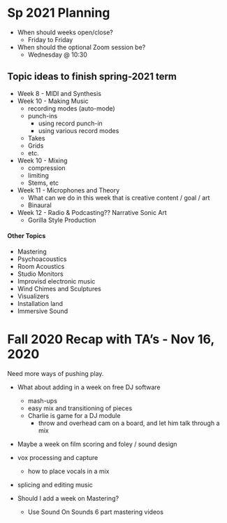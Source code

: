 # Sp 2021 Planning

- When should weeks open/close?
	- Friday to Friday
- When should the optional Zoom session be?
	- Wednesday @ 10:30


## Topic ideas to finish spring-2021 term

- Week 8 - MIDI and Synthesis
- Week 10 - Making Music
	- recording modes (auto-mode)
	- punch-ins
		- using record punch-in
		- using various record modes
	- Takes
	- Grids
	- etc.
- Week 10 - Mixing
	- compression
	- limiting
	- Stems, etc
- Week 11 - Microphones and Theory
	- What can we do in this week that is creative content / goal / art
	- Binaural
- Week 12 - Radio & Podcasting?? Narrative Sonic Art
	- Gorilla Style Production

#### Other Topics
- Mastering
- Psychoacoustics
- Room Acoustics
- Studio Monitors
- Improvisd electronic music
- Wind Chimes and Sculptures
- Visualizers
- Installation land
- Immersive Sound



# Fall 2020 Recap with TA’s - Nov 16, 2020


Need more ways of pushing play.

- What about adding in a week on free DJ software
  - mash-ups
  - easy mix and transitioning of pieces
  - Charlie is game for a DJ module
    - throw and overhead cam on a board, and let him talk through a mix
- Maybe a week on film scoring and foley / sound design
- vox processing and capture
  - how to place vocals in a mix
- splicing and editing music


- Should I add a week on Mastering?
  - Use Sound On Sounds 6 part mastering videos
